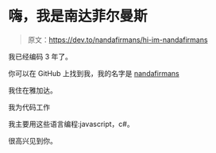 # 嗨，我是南达菲尔曼斯

> 原文：<https://dev.to/nandafirmans/hi-im-nandafirmans>

我已经编码 3 年了。

你可以在 GitHub 上找到我，我的名字是 [nandafirmans](https://github.com/nandafirmans)

我住在雅加达。

我为代码工作

我主要用这些语言编程:javascript，c#。

很高兴见到你。